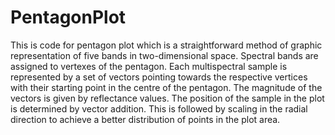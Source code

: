 # PentagonPlot
This is code for pentagon plot which is a straightforward method of graphic representation of five bands in two-dimensional space. 
Spectral bands are assigned to vertexes of the pentagon. Each multispectral sample is represented by a set of vectors pointing 
towards the respective vertices with their starting point in the centre of the pentagon. The magnitude of the vectors is given by reflectance values. 
The position of the sample in the plot is determined by vector addition. 
This is followed by scaling in the radial direction to achieve a better distribution of points in the plot area.

